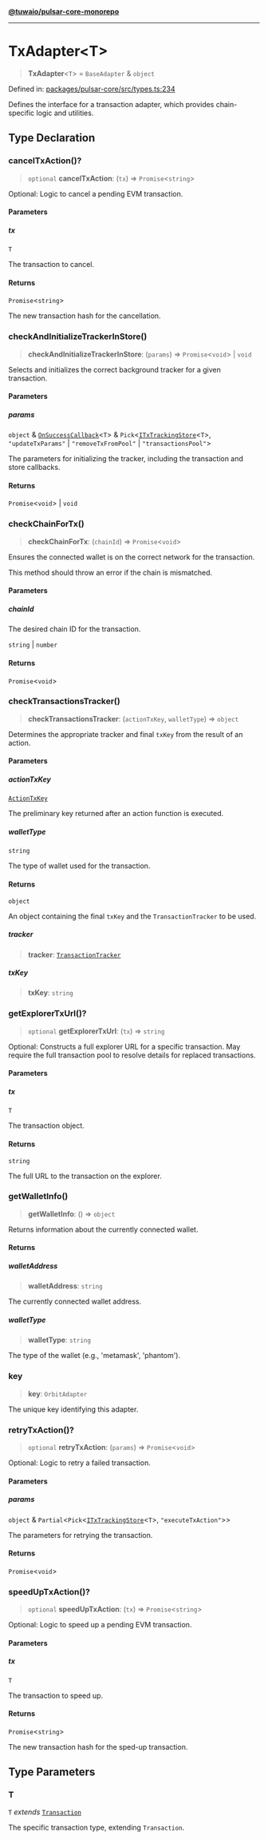 [**@tuwaio/pulsar-core-monorepo**](../../../README.md)

***

# TxAdapter\<T\>

> **TxAdapter**\<`T`\> = `BaseAdapter` & `object`

Defined in: [packages/pulsar-core/src/types.ts:234](https://github.com/TuwaIO/pulsar-core/blob/c1b1dacd2d4d1b2165b53ca6eab34c35feffc29d/packages/pulsar-core/src/types.ts#L234)

Defines the interface for a transaction adapter, which provides chain-specific logic and utilities.

## Type Declaration

### cancelTxAction()?

> `optional` **cancelTxAction**: (`tx`) => `Promise`\<`string`\>

Optional: Logic to cancel a pending EVM transaction.

#### Parameters

##### tx

`T`

The transaction to cancel.

#### Returns

`Promise`\<`string`\>

The new transaction hash for the cancellation.

### checkAndInitializeTrackerInStore()

> **checkAndInitializeTrackerInStore**: (`params`) => `Promise`\<`void`\> \| `void`

Selects and initializes the correct background tracker for a given transaction.

#### Parameters

##### params

`object` & [`OnSuccessCallback`](OnSuccessCallback.md)\<`T`\> & `Pick`\<[`ITxTrackingStore`](ITxTrackingStore.md)\<`T`\>, `"updateTxParams"` \| `"removeTxFromPool"` \| `"transactionsPool"`\>

The parameters for initializing the tracker, including the transaction and store callbacks.

#### Returns

`Promise`\<`void`\> \| `void`

### checkChainForTx()

> **checkChainForTx**: (`chainId`) => `Promise`\<`void`\>

Ensures the connected wallet is on the correct network for the transaction.

This method should throw an error if the chain is mismatched.

#### Parameters

##### chainId

The desired chain ID for the transaction.

`string` | `number`

#### Returns

`Promise`\<`void`\>

### checkTransactionsTracker()

> **checkTransactionsTracker**: (`actionTxKey`, `walletType`) => `object`

Determines the appropriate tracker and final `txKey` from the result of an action.

#### Parameters

##### actionTxKey

[`ActionTxKey`](ActionTxKey.md)

The preliminary key returned after an action function is executed.

##### walletType

`string`

The type of wallet used for the transaction.

#### Returns

`object`

An object containing the final `txKey` and the `TransactionTracker` to be used.

##### tracker

> **tracker**: [`TransactionTracker`](../enumerations/TransactionTracker.md)

##### txKey

> **txKey**: `string`

### getExplorerTxUrl()?

> `optional` **getExplorerTxUrl**: (`tx`) => `string`

Optional: Constructs a full explorer URL for a specific transaction.
May require the full transaction pool to resolve details for replaced transactions.

#### Parameters

##### tx

`T`

The transaction object.

#### Returns

`string`

The full URL to the transaction on the explorer.

### getWalletInfo()

> **getWalletInfo**: () => `object`

Returns information about the currently connected wallet.

#### Returns

##### walletAddress

> **walletAddress**: `string`

The currently connected wallet address.

##### walletType

> **walletType**: `string`

The type of the wallet (e.g., 'metamask', 'phantom').

### key

> **key**: `OrbitAdapter`

The unique key identifying this adapter.

### retryTxAction()?

> `optional` **retryTxAction**: (`params`) => `Promise`\<`void`\>

Optional: Logic to retry a failed transaction.

#### Parameters

##### params

`object` & `Partial`\<`Pick`\<[`ITxTrackingStore`](ITxTrackingStore.md)\<`T`\>, `"executeTxAction"`\>\>

The parameters for retrying the transaction.

#### Returns

`Promise`\<`void`\>

### speedUpTxAction()?

> `optional` **speedUpTxAction**: (`tx`) => `Promise`\<`string`\>

Optional: Logic to speed up a pending EVM transaction.

#### Parameters

##### tx

`T`

The transaction to speed up.

#### Returns

`Promise`\<`string`\>

The new transaction hash for the sped-up transaction.

## Type Parameters

### T

`T` *extends* [`Transaction`](Transaction.md)

The specific transaction type, extending `Transaction`.
